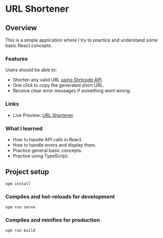 # URL Shortener

## Overview

This is a simple application where I try to practice and understand some basic React concepts.

### Features

Users should be able to:

-  Shorten any valid URL [using Shrtcode API](https://shrtco.de/docs).
-  One click to copy the generated short URL.
-  Receive clear error messages if something went wrong.

### Links

-  Live Preview: [URL Shortener](#)

### What I learned

-  How to handle API calls in React.
-  How to handle errors and display them.
-  Practice general basic concepts.
-  Practice using TypeScript.

## Project setup

```
npm install
```

### Compiles and hot-reloads for development

```
npm run serve
```

### Compiles and minifies for production

```
npm run build
```
